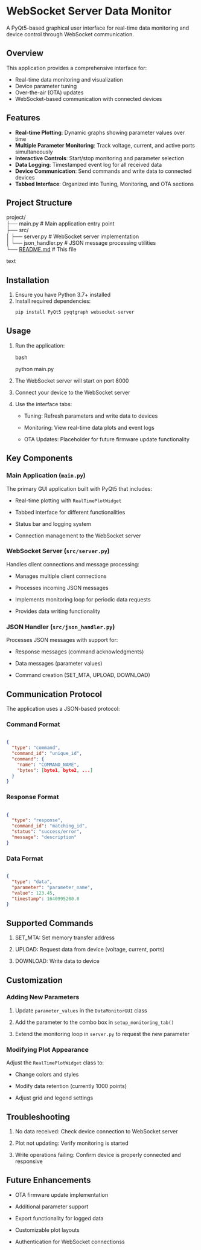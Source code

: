 # WebSocket Server Data Monitor

A PyQt5-based graphical user interface for real-time data monitoring and device control through WebSocket communication.

## Overview

This application provides a comprehensive interface for:
- Real-time data monitoring and visualization
- Device parameter tuning
- Over-the-air (OTA) updates
- WebSocket-based communication with connected devices

## Features

- **Real-time Plotting**: Dynamic graphs showing parameter values over time
- **Multiple Parameter Monitoring**: Track voltage, current, and active ports simultaneously
- **Interactive Controls**: Start/stop monitoring and parameter selection
- **Data Logging**: Timestamped event log for all received data
- **Device Communication**: Send commands and write data to connected devices
- **Tabbed Interface**: Organized into Tuning, Monitoring, and OTA sections

## Project Structure

project/\
├── main.py # Main application entry point\
├── src/\
│ ├── server.py # WebSocket server implementation\
│ └── json_handler.py # JSON message processing utilities\
└── [README.md](https://readme.md/) # This file

text

## Installation

1. Ensure you have Python 3.7+ installed
2. Install required dependencies:
   ```bash
   pip install PyQt5 pyqtgraph websocket-server
   ```

Usage
-----

1.  Run the application:

    bash

    python main.py

2.  The WebSocket server will start on port 8000

3.  Connect your device to the WebSocket server

4.  Use the interface tabs:

    -   Tuning: Refresh parameters and write data to devices

    -   Monitoring: View real-time data plots and event logs

    -   OTA Updates: Placeholder for future firmware update functionality

Key Components
--------------

### Main Application (`main.py`)

The primary GUI application built with PyQt5 that includes:

-   Real-time plotting with `RealTimePlotWidget`

-   Tabbed interface for different functionalities

-   Status bar and logging system

-   Connection management to the WebSocket server

### WebSocket Server (`src/server.py`)

Handles client connections and message processing:

-   Manages multiple client connections

-   Processes incoming JSON messages

-   Implements monitoring loop for periodic data requests

-   Provides data writing functionality

### JSON Handler (`src/json_handler.py`)

Processes JSON messages with support for:

-   Response messages (command acknowledgments)

-   Data messages (parameter values)

-   Command creation (SET_MTA, UPLOAD, DOWNLOAD)

Communication Protocol
----------------------

The application uses a JSON-based protocol:

### Command Format

```json

{
  "type": "command",
  "command_id": "unique_id",
  "command": {
    "name": "COMMAND_NAME",
    "bytes": [byte1, byte2, ...]
  }
}
```
### Response Format

```json

{
  "type": "response",
  "command_id": "matching_id",
  "status": "success/error",
  "message": "description"
}
```
### Data Format

```json

{
  "type": "data",
  "parameter": "parameter_name",
  "value": 123.45,
  "timestamp": 1640995200.0
}
```
Supported Commands
------------------

1.  SET_MTA: Set memory transfer address

2.  UPLOAD: Request data from device (voltage, current, ports)

3.  DOWNLOAD: Write data to device

Customization
-------------

### Adding New Parameters

1.  Update `parameter_values` in the `DataMonitorGUI` class

2.  Add the parameter to the combo box in `setup_monitoring_tab()`

3.  Extend the monitoring loop in `server.py` to request the new parameter

### Modifying Plot Appearance

Adjust the `RealTimePlotWidget` class to:

-   Change colors and styles

-   Modify data retention (currently 1000 points)

-   Adjust grid and legend settings

Troubleshooting
---------------

1.  No data received: Check device connection to WebSocket server

2.  Plot not updating: Verify monitoring is started

3.  Write operations failing: Confirm device is properly connected and responsive

Future Enhancements
-------------------

-   OTA firmware update implementation

-   Additional parameter support

-   Export functionality for logged data

-   Customizable plot layouts

-   Authentication for WebSocket connectionss
